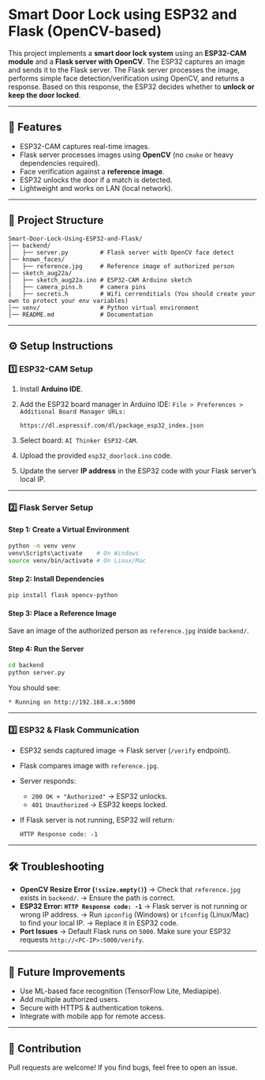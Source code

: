 # Smart Door Lock using ESP32 and Flask (OpenCV-based)

This project implements a **smart door lock system** using an **ESP32-CAM module** and a **Flask server with OpenCV**.
The ESP32 captures an image and sends it to the Flask server. The Flask server processes the image, performs simple face detection/verification using OpenCV, and returns a response. Based on this response, the ESP32 decides whether to **unlock or keep the door locked**.

---

## 🚀 Features

* ESP32-CAM captures real-time images.
* Flask server processes images using **OpenCV** (no `cmake` or heavy dependencies required).
* Face verification against a **reference image**.
* ESP32 unlocks the door if a match is detected.
* Lightweight and works on LAN (local network).

---

## 📂 Project Structure

```
Smart-Door-Lock-Using-ESP32-and-Flask/
│── backend/
│   ├── server.py         # Flask server with OpenCV face detect
│── known_faces/
│   ├── reference.jpg     # Reference image of authorized person
│── sketch_aug22a/
│   ├── sketch_aug22a.ino # ESP32-CAM Arduino sketch
|   ├── camera_pins.h     # camera pins
|   ├── secrets.h         # Wifi cerrenditials (You should create your own to protect your env variables)
│── venv/                 # Python virtual environment
│── README.md             # Documentation
```

---

## ⚙️ Setup Instructions

### 1️⃣ ESP32-CAM Setup

1. Install **Arduino IDE**.
2. Add the ESP32 board manager in Arduino IDE:
   `File > Preferences > Additional Board Manager URLs:`

   ```
   https://dl.espressif.com/dl/package_esp32_index.json
   ```
3. Select board: `AI Thinker ESP32-CAM`.
4. Upload the provided `esp32_doorlock.ino` code.
5. Update the server **IP address** in the ESP32 code with your Flask server’s local IP.

---

### 2️⃣ Flask Server Setup

#### Step 1: Create a Virtual Environment

```bash
python -m venv venv
venv\Scripts\activate    # On Windows
source venv/bin/activate # On Linux/Mac
```

#### Step 2: Install Dependencies

```bash
pip install flask opencv-python
```

#### Step 3: Place a Reference Image

Save an image of the authorized person as `reference.jpg` inside `backend/`.

#### Step 4: Run the Server

```bash
cd backend
python server.py
```

You should see:

```
* Running on http://192.168.x.x:5000
```

---

### 3️⃣ ESP32 & Flask Communication

* ESP32 sends captured image → Flask server (`/verify` endpoint).
* Flask compares image with `reference.jpg`.
* Server responds:

  * `200 OK + "Authorized"` → ESP32 unlocks.
  * `401 Unauthorized` → ESP32 keeps locked.
* If Flask server is not running, ESP32 will return:

  ```
  HTTP Response code: -1
  ```

---

## 🛠️ Troubleshooting

* **OpenCV Resize Error (`!ssize.empty()`)**
  → Check that `reference.jpg` exists in `backend/`.
  → Ensure the path is correct.
* **ESP32 Error: `HTTP Response code: -1`**
  → Flask server is not running or wrong IP address.
  → Run `ipconfig` (Windows) or `ifconfig` (Linux/Mac) to find your local IP.
  → Replace it in ESP32 code.
* **Port Issues**
  → Default Flask runs on `5000`. Make sure your ESP32 requests `http://<PC-IP>:5000/verify`.

---

## 📌 Future Improvements

* Use ML-based face recognition (TensorFlow Lite, Mediapipe).
* Add multiple authorized users.
* Secure with HTTPS & authentication tokens.
* Integrate with mobile app for remote access.

---

## 🤝 Contribution

Pull requests are welcome! If you find bugs, feel free to open an issue.

